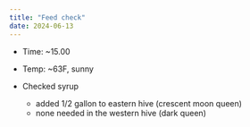 ```yaml
---
title: "Feed check"
date: 2024-06-13
---
```


- Time: ~15.00
- Temp: ~63F, sunny

- Checked syrup
    - added 1/2 gallon to eastern hive (crescent moon queen)
    - none needed in the western hive (dark queen)

